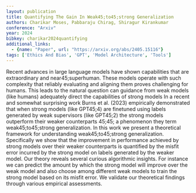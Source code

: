 ```yaml
---
layout: publication
title: Quantifying The Gain In Weak45;to45;strong Generalization
authors: Charikar Moses, Pabbaraju Chirag, Shiragur Kirankumar
conference: "Arxiv"
year: 2024
bibkey: charikar2024quantifying
additional_links:
  - {name: "Paper", url: "https://arxiv.org/abs/2405.15116"}
tags: ['Ethics And Bias', 'GPT', 'Model Architecture', 'Tools']
---
```

Recent advances in large language models have shown capabilities that are extraordinary and near45;superhuman. These models operate with such complexity that reliably evaluating and aligning them proves challenging for humans. This leads to the natural question can guidance from weak models (like humans) adequately direct the capabilities of strong models In a recent and somewhat surprising work Burns et al. (2023) empirically demonstrated that when strong models (like GPT45;4) are finetuned using labels generated by weak supervisors (like GPT45;2) the strong models outperform their weaker counterparts 45;45; a phenomenon they term weak45;to45;strong generalization. In this work we present a theoretical framework for understanding weak45;to45;strong generalization. Specifically we show that the improvement in performance achieved by strong models over their weaker counterparts is quantified by the misfit error incurred by the strong model on labels generated by the weaker model. Our theory reveals several curious algorithmic insights. For instance we can predict the amount by which the strong model will improve over the weak model and also choose among different weak models to train the strong model based on its misfit error. We validate our theoretical findings through various empirical assessments.
